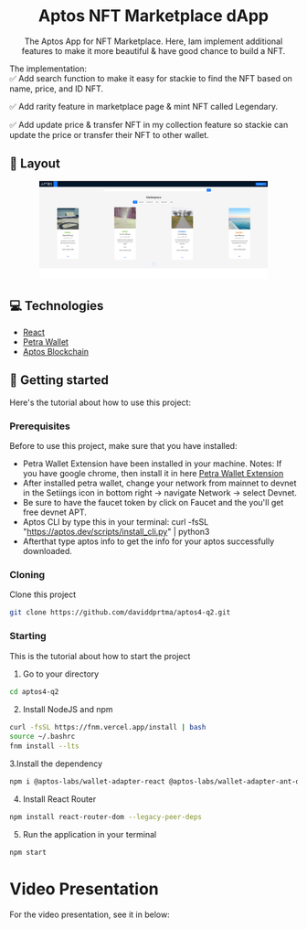 

<h1 align="center" style="font-weight: bold;">Aptos NFT Marketplace dApp</h1>


<p align="center">The Aptos App for NFT Marketplace. Here, Iam implement additional features to make it more beautiful & have good chance to build a NFT. 

The implementation:
<br>
✅ Add search function to make it easy for stackie to find the NFT based on name, price, and ID NFT.

✅ Add rarity feature in marketplace page & mint NFT called Legendary.

✅ Add update price & transfer NFT in my collection feature so stackie can update the price or transfer their NFT to other wallet.</p>



<h2 id="layout">🎨 Layout</h2>

<p align="center">

<img src="https://github.com/daviddprtma/aptos4-q2/blob/d39dd4e6539e1d231a7b6a11c47c4b9e769f2079/aptos%20screenshot.png" alt="" width="400px">
</p>

<h2 id="technologies">💻 Technologies</h2>

- [React](https://react.dev/)
- [Petra Wallet](https://petra.app/)
- [Aptos Blockchain](https://aptosfoundation.org/)

<h2 id="started">🚀 Getting started</h2>

Here's the tutorial about how to use this project:

<h3>Prerequisites</h3>

Before to use this project, make sure that you have installed: 

- Petra Wallet Extension have been installed in your machine. Notes: If you have google chrome, then install it in here [Petra Wallet Extension](https://chromewebstore.google.com/detail/petra-aptos-wallet/ejjladinnckdgjemekebdpeokbikhfci)
- After installed petra wallet, change your network from mainnet to devnet in the Setiings icon in bottom right -> navigate Network -> select Devnet.
- Be sure to have the faucet token by click on Faucet and the you'll get free devnet APT.
- Aptos CLI by type this in your terminal: curl -fsSL "https://aptos.dev/scripts/install_cli.py" | python3 
- Afterthat type aptos info to get the info for your aptos successfully downloaded.

<h3>Cloning</h3>

Clone this project

```bash
git clone https://github.com/daviddprtma/aptos4-q2.git
```

<h3>Starting</h3>

This is the tutorial about how to start the project

1. Go to your directory
```bash
cd aptos4-q2
```
2. Install NodeJS and npm
```bash
curl -fsSL https://fnm.vercel.app/install | bash
source ~/.bashrc
fnm install --lts
```
3.Install the dependency
```bash
npm i @aptos-labs/wallet-adapter-react @aptos-labs/wallet-adapter-ant-design petra-plugin-wallet-adapter --legacy-peer-deps
```
4. Install React Router
```bash
npm install react-router-dom --legacy-peer-deps
```
5. Run the application in your terminal
```bash
npm start
```
# Video Presentation
For the video presentation, see it in below: 


